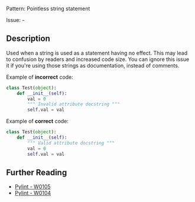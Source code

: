 Pattern: Pointless string statement

Issue: -

## Description

Used when a string is used as a statement having no effect. This may lead to confusion by readers and increased code size. You can ignore this issue it if you're using those strings as documentation, instead of comments.


Example of **incorrect** code:

```python
class Test(object):
    def __init__(self):
        val = 0
        """ Invalid attribute docstring """
        self.val = val
```

Example of **correct** code:

```python
class Test(object):
    def __init__(self):
        """ Valid attribute docstring """
        val = 0
        self.val = val
```

## Further Reading

* [Pylint - W0105](http://pylint-messages.wikidot.com/messages:w0105)
* [Pylint - W0104](http://pylint-messages.wikidot.com/messages:w0104)
